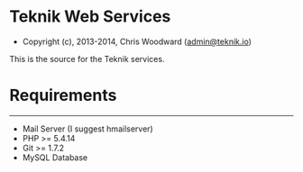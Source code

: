 Teknik Web Services
===================

* Copyright (c), 2013-2014, Chris Woodward (admin@teknik.io)

This is the source for the Teknik services.

# Requirements

---------------

- Mail Server (I suggest hmailserver)
- PHP >= 5.4.14
- Git >= 1.7.2
- MySQL Database